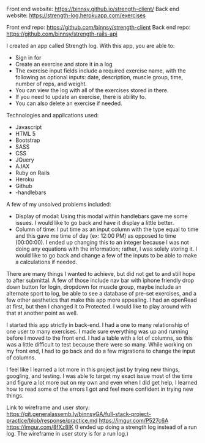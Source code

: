 Front end website: https://binnsy.github.io/strength-client/
Back end website: https://strength-log.herokuapp.com/exercises

Front end repo: https://github.com/binnsy/strength-client
Back end repo: https://github.com/binnsy/strength-rails-api

I created an app called Strength log.
With this app, you are able to:
- Sign in for
- Create an exercise and store it in a log
- The exercise input fields include a required exercise name, with the following as optional inputs: date, description, muscle group, time, number of reps, and weight.
- You can view the log with all of the exercises stored in there.
- If you need to update an exercise, there is ability to.
- You can also delete an exercise if needed.

Technologies and applications used:
- Javascript
- HTML 5
- Bootstrap
- SASS
- CSS
- JQuery
- AJAX
- Ruby on Rails
- Heroku
- Github
- -handlebars

A few of my unsolved problems included:
- Display of modal: Using this modal within handlebars gave me some issues. I would like to go back and have it display a little better.
- Column of time: I put time as an input column with the type equal to time and this gave me time of day (ex: 12:00 PM) as opposed to time (00:00:00). I ended up changing this to an integer because I was not doing any equations with the information; rather, I was solely storing it. I would like to go back and change a few of the inputs to be able to make a calculations if needed.

There are many things I wanted to achieve, but did not get to and still hope to after submittal. A few of those include nav bar with iphone friendly drop down button for login, dropdown for muscle group, maybe include an alternate sport to log, be able to see a database of pre-set exercises, and a few other aesthetics that make this app more appealing. I had an openRead at first, but then I changed it to Protected. I would like to play around with that at another point as well.

I started this app strictly in back-end. I had a one to many relationship of one user to many exercises. I made sure everything was up and running before I moved to the front end. I had a table with a lot of columns, so this was a little difficult to test because there were so many. While working on my front end, I had to go back and do a few migrations to change the input of columns.

I feel like I learned a lot more in this project just by trying new things, googling, and testing. I was able to target my exact issue most of the time and figure a lot more out on my own and even when I did get help, I learned how to read some of the errors I got and feel more confident in trying new things.

Link to wireframe and user story:
https://git.generalassemb.ly/binnsyGA/full-stack-project-practice/blob/response/practice.md
https://imgur.com/P527c6A
https://imgur.com/8fXz8IK
(I ended up doing a strength log instead of a run log. The wireframe in user story is for a run log.)
